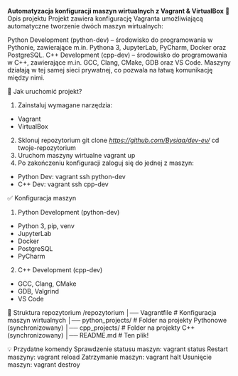 **Automatyzacja konfiguracji maszyn wirtualnych z Vagrant & VirtualBox**
📌 Opis projektu
Projekt zawiera konfigurację Vagranta umożliwiającą automatyczne tworzenie dwóch maszyn wirtualnych:

Python Development (python-dev) – środowisko do programowania w Pythonie, zawierające m.in. Pythona 3, JupyterLab, PyCharm, Docker oraz PostgreSQL.
C++ Development (cpp-dev) – środowisko do programowania w C++, zawierające m.in. GCC, Clang, CMake, GDB oraz VS Code.
Maszyny działają w tej samej sieci prywatnej, co pozwala na łatwą komunikację między nimi.


🚀 Jak uruchomić projekt?
1. Zainstaluj wymagane narzędzia:
  - Vagrant
  - VirtualBox
2. Sklonuj repozytorium
  git clone *https://github.com/Bysiaa/dev-ev/*
  cd twoje-repozytorium
3. Uruchom maszyny wirtualne
  vagrant up
4. Po zakończeniu konfiguracji zaloguj się do jednej z maszyn:
  - Python Dev: vagrant ssh python-dev
  - C++ Dev: vagrant ssh cpp-dev


✅ Konfiguracja maszyn
1. Python Development (python-dev)
  - Python 3, pip, venv
  - JupyterLab
  - Docker
  - PostgreSQL
  - PyCharm
2. C++ Development (cpp-dev)
  - GCC, Clang, CMake
  - GDB, Valgrind
  - VS Code


📂 Struktura repozytorium
  /repozytorium
  │── Vagrantfile             # Konfiguracja maszyn wirtualnych
  │── python_projects/        # Folder na projekty Pythonowe (synchronizowany)
  │── cpp_projects/           # Folder na projekty C++ (synchronizowany)
  │── README.md               # Ten plik!


💡 Przydatne komendy
  Sprawdzenie statusu maszyn: vagrant status
  Restart maszyny: vagrant reload
  Zatrzymanie maszyn: vagrant halt
  Usunięcie maszyn: vagrant destroy
